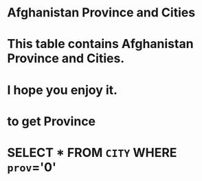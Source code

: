 # Afghanistan Province and Cities
# This table contains Afghanistan Province and Cities.
# I hope you enjoy it.
# to get Province 
# SELECT * FROM `CITY` WHERE `prov`='0'
